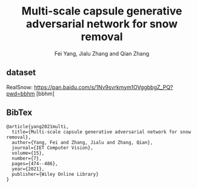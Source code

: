 # <div align=center>Multi-scale capsule generative adversarial network for snow removal</div>
<div align=center>Fei Yang, Jialu Zhang and Qian Zhang </div>

## dataset
RealSnow: https://pan.baidu.com/s/1Nv9svrkmym1OVggbbgZ_PQ?pwd=bbhm [bbhm] 

## BibTex
```
@article{yang2021multi,  
  title={Multi-scale capsule generative adversarial network for snow removal},  
  author={Yang, Fei and Zhang, Jialu and Zhang, Qian},  
  journal={IET Computer Vision},  
  volume={15},  
  number={7},  
  pages={474--486},  
  year={2021},  
  publisher={Wiley Online Library}  
}
```
